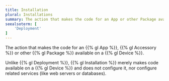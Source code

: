 ```yaml
---
title: Installation
plural: Installations
summary: The action that makes the code for an App or other Package available on a Device.
seealsoterm: [
    'Deployment'
]
---
```


The action that makes the code for an {{% gl App %}}, {{% gl Accessory %}}
or other {{% gl Package %}} available on a {{% gl Device %}}.

Unlike {{% gl Deployment %}}, {{% gl Installation %}} merely makes code
available on a {{% gl Device %}} and does not configure it, nor configure related
services (like web servers or databases).
